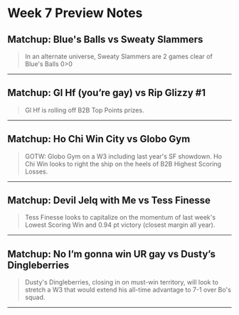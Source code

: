 # Week 7 Preview Notes
## Matchup: Blue's Balls vs Sweaty Slammers

> In an alternate universe, Sweaty Slammers are 2 games clear of Blue's Balls 0>0

---
## Matchup: Gl Hf (you’re gay) vs Rip Glizzy #1

> Gl Hf is rolling off B2B Top Points prizes.

---
## Matchup: Ho Chi Win City vs Globo Gym

> GOTW: Globo Gym on a W3 including last year's SF showdown. Ho Chi Win looks to right the ship on the heels of B2B Highest Scoring Losses.

---
## Matchup: Devil Jelq with Me vs Tess Finesse

> Tess Finesse looks to capitalize on the momentum of last week's Lowest Scoring Win and 0.94 pt victory (closest margin all year).

---
## Matchup: No I’m gonna win UR gay vs Dusty’s Dingleberries

> Dusty's Dingleberries, closing in on must-win territory, will look to stretch a W3 that would extend his all-time advantage to 7-1 over Bo's squad.

---
